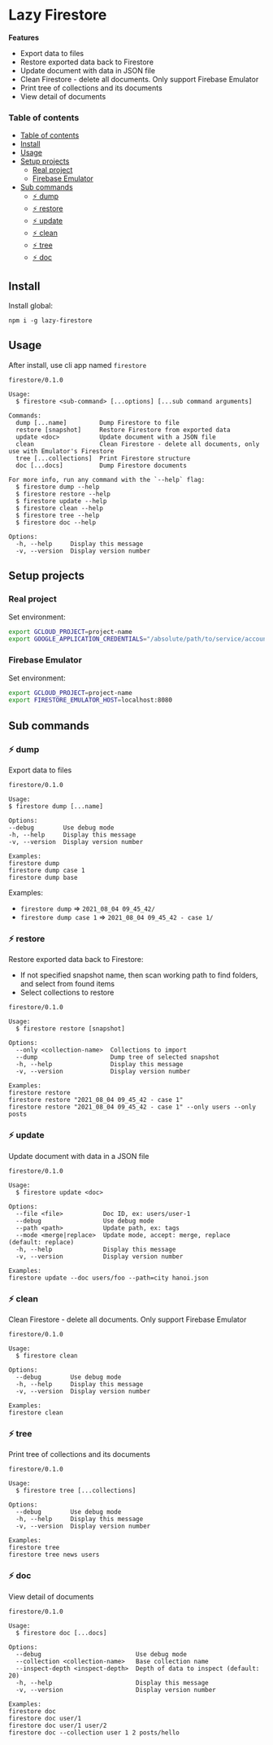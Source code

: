 # Lazy Firestore

**Features**

- Export data to files
- Restore exported data back to Firestore
- Update document with data in JSON file
- Clean Firestore - delete all documents. Only support Firebase Emulator
- Print tree of collections and its documents
- View detail of documents

### Table of contents

- [Table of contents](#table-of-contents)
- [Install](#install)
- [Usage](#usage)
- [Setup projects](#setup-projects)
    - [Real project](#real-project)
    - [Firebase Emulator](#firebase-emulator)
- [Sub commands](#sub-commands)
    - [⚡️ dump](#-dump)
    - [⚡️ restore](#-restore)
    - [⚡️ update](#-update)
    - [⚡️ clean](#-clean)
    - [⚡️ tree](#-tree)
    - [⚡️ doc](#-doc)

## Install

Install global:

```shell
npm i -g lazy-firestore
```

## Usage

After install, use cli app named `firestore`

```
firestore/0.1.0

Usage:
  $ firestore <sub-command> [...options] [...sub command arguments]

Commands:
  dump [...name]         Dump Firestore to file
  restore [snapshot]     Restore Firestore from exported data
  update <doc>           Update document with a JSON file
  clean                  Clean Firestore - delete all documents, only use with Emulator's Firestore
  tree [...collections]  Print Firestore structure
  doc [...docs]          Dump Firestore documents

For more info, run any command with the `--help` flag:
  $ firestore dump --help
  $ firestore restore --help
  $ firestore update --help
  $ firestore clean --help
  $ firestore tree --help
  $ firestore doc --help

Options:
  -h, --help     Display this message 
  -v, --version  Display version number 
```

## Setup projects

### Real project

Set environment:

```sh
export GCLOUD_PROJECT=project-name
export GOOGLE_APPLICATION_CREDENTIALS="/absolute/path/to/service/account/key.json"
```

### Firebase Emulator

Set environment:

```sh
export GCLOUD_PROJECT=project-name
export FIRESTORE_EMULATOR_HOST=localhost:8080 
```

## Sub commands

### ⚡️ dump

Export data to files

```
firestore/0.1.0

Usage:
$ firestore dump [...name]

Options:
--debug        Use debug mode
-h, --help     Display this message
-v, --version  Display version number

Examples:
firestore dump
firestore dump case 1
firestore dump base
```

Examples:

- `firestore dump` => `2021_08_04 09_45_42/`
- `firestore dump case 1` => `2021_08_04 09_45_42 - case 1/`

### ⚡️ restore

Restore exported data back to Firestore:

- If not specified snapshot name, then scan working path to find folders, and select from found items
- Select collections to restore

```
firestore/0.1.0

Usage:
  $ firestore restore [snapshot]

Options:
  --only <collection-name>  Collections to import 
  --dump                    Dump tree of selected snapshot 
  -h, --help                Display this message 
  -v, --version             Display version number 

Examples:
firestore restore
firestore restore "2021_08_04 09_45_42 - case 1"
firestore restore "2021_08_04 09_45_42 - case 1" --only users --only posts
```

### ⚡️ update

Update document with data in a JSON file

```
firestore/0.1.0

Usage:
  $ firestore update <doc>

Options:
  --file <file>           Doc ID, ex: users/user-1 
  --debug                 Use debug mode 
  --path <path>           Update path, ex: tags 
  --mode <merge|replace>  Update mode, accept: merge, replace (default: replace)
  -h, --help              Display this message 
  -v, --version           Display version number 

Examples:
firestore update --doc users/foo --path=city hanoi.json
```

### ⚡️ clean

Clean Firestore - delete all documents. Only support Firebase Emulator

```
firestore/0.1.0

Usage:
  $ firestore clean

Options:
  --debug        Use debug mode 
  -h, --help     Display this message 
  -v, --version  Display version number 

Examples:
firestore clean
```

### ⚡️ tree

Print tree of collections and its documents

```
firestore/0.1.0

Usage:
  $ firestore tree [...collections]

Options:
  --debug        Use debug mode 
  -h, --help     Display this message 
  -v, --version  Display version number 

Examples:
firestore tree
firestore tree news users
```

### ⚡️ doc

View detail of documents

```
firestore/0.1.0

Usage:
  $ firestore doc [...docs]

Options:
  --debug                          Use debug mode 
  --collection <collection-name>   Base collection name 
  --inspect-depth <inspect-depth>  Depth of data to inspect (default: 20)
  -h, --help                       Display this message 
  -v, --version                    Display version number 

Examples:
firestore doc
firestore doc user/1
firestore doc user/1 user/2
firestore doc --collection user 1 2 posts/hello
```
